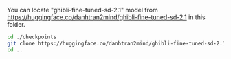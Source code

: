 You can locate "ghibli-fine-tuned-sd-2.1" model from https://huggingface.co/danhtran2mind/ghibli-fine-tuned-sd-2.1 in this folder.

```bash
cd ./checkpoints
git clone https://huggingface.co/danhtran2mind/ghibli-fine-tuned-sd-2.1
cd ..
```
